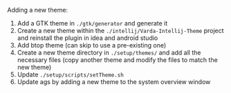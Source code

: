Adding a new theme:

1. Add a GTK theme in `./gtk/generator` and generate it
2. Create a new theme within the `./intellij/Varda-Intellij-Theme` project and reinstall the plugin in idea and android studio
3. Add btop theme (can skip to use a pre-existing one)
4. Create a new theme directory in `./setup/themes/` and add all the necessary files (copy another theme and modify the files to match the new theme)
5. Update `./setup/scripts/setTheme.sh`
6. Update ags by adding a new theme to the system overview window